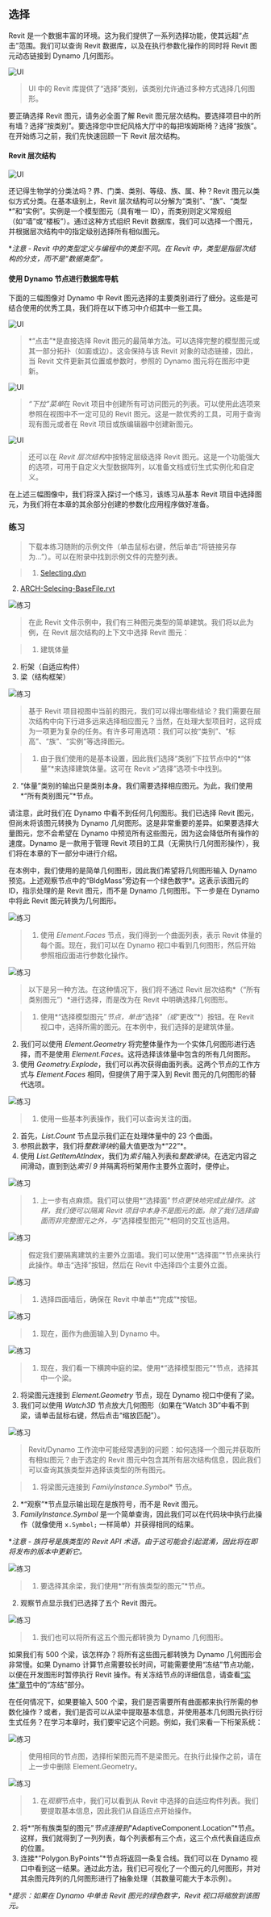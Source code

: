 

## 选择

Revit 是一个数据丰富的环境。这为我们提供了一系列选择功能，使其远超“点击”范围。我们可以查询 Revit 数据库，以及在执行参数化操作的同时将 Revit 图元动态链接到 Dynamo 几何图形。

![UI](images/8-2/selectionUI.png)

> UI 中的 Revit 库提供了“选择”类别，该类别允许通过多种方式选择几何图形。

要正确选择 Revit 图元，请务必全面了解 Revit 图元层次结构。要选择项目中的所有墙？选择“按类别”。要选择您中世纪风格大厅中的每把埃姆斯椅？选择“按族”。在开始练习之前，我们先快速回顾一下 Revit 层次结构。

#### Revit 层次结构

![UI](images/8-2/hierarchy.jpg)

还记得生物学的分类法吗？界、门类、类别、等级、族、属、种？Revit 图元以类似方式分类。在基本级别上，Revit 层次结构可以分解为“类别”、“族”、“类型*”和“实例”。实例是一个模型图元（具有唯一 ID），而类别则定义常规组（如“墙”或“楼板”）。通过这种方式组织 Revit 数据库，我们可以选择一个图元，并根据层次结构中的指定级别选择所有相似图元。

**注意 - Revit 中的类型定义与编程中的类型不同。在 Revit 中，类型是指层次结构的分支，而不是“数据类型”。*

#### 使用 Dynamo 节点进行数据库导航

下面的三幅图像对 Dynamo 中 Revit 图元选择的主要类别进行了细分。这些是可结合使用的优秀工具，我们将在以下练习中介绍其中一些工具。

![UI](images/8-2/pointandclick.png)

> *“点击”*是直接选择 Revit 图元的最简单方法。可以选择完整的模型图元或其一部分拓扑（如面或边）。这会保持与该 Revit 对象的动态链接，因此，当 Revit 文件更新其位置或参数时，参照的 Dynamo 图元将在图形中更新。

![UI](images/8-2/dropdown.jpg)

> *“下拉”菜单*在 Revit 项目中创建所有可访问图元的列表。可以使用此选项来参照在视图中不一定可见的 Revit 图元。这是一款优秀的工具，可用于查询现有图元或者在 Revit 项目或族编辑器中创建新图元。

![UI](images/8-2/allelements.jpg)

> 还可以在 *Revit 层次结构*中按特定层级选择 Revit 图元。这是一个功能强大的选项，可用于自定义大型数据阵列，以准备文档或衍生式实例化和自定义。

在上述三幅图像中，我们将深入探讨一个练习，该练习从基本 Revit 项目中选择图元，为我们将在本章的其余部分创建的参数化应用程序做好准备。

### 练习

> 下载本练习随附的示例文件（单击鼠标右键，然后单击“将链接另存为...”）。可以在附录中找到示例文件的完整列表。

> 1. [Selecting.dyn](datasets/8-2/Selecting.dyn)
2. [ARCH-Selecing-BaseFile.rvt](datasets/8-2/ARCH-Selecting-BaseFile.rvt)

![练习](images/8-2/Exercise/12.png)

> 在此 Revit 文件示例中，我们有三种图元类型的简单建筑。我们将以此为例，在 Revit 层次结构的上下文中选择 Revit 图元：

> 1. 建筑体量
2. 桁架（自适应构件）
3. 梁（结构框架）

![练习](images/8-2/Exercise/11.png)

> 基于 Revit 项目视图中当前的图元，我们可以得出哪些结论？我们需要在层次结构中向下行进多远来选择相应图元？当然，在处理大型项目时，这将成为一项更为复杂的任务。有许多可用选项：我们可以按“类别”、“标高”、“族”、“实例”等选择图元。

> 1. 由于我们使用的是基本设置，因此我们选择“类别”下拉节点中的*“体量”*来选择建筑体量。这可在 Revit >“选择”选项卡中找到。
2. “体量”类别的输出只是类别本身。我们需要选择相应图元。为此，我们使用*“所有类别图元”*节点。

请注意，此时我们在 Dynamo 中看不到任何几何图形。我们已选择 Revit 图元，但尚未将该图元转换为 Dynamo 几何图形。这是非常重要的差异。如果要选择大量图元，您不会希望在 Dynamo 中预览所有这些图元，因为这会降低所有操作的速度。Dynamo 是一款用于管理 Revit 项目的工具（无需执行几何图形操作），我们将在本章的下一部分中进行介绍。

在本例中，我们使用的是简单几何图形，因此我们希望将几何图形输入 Dynamo 预览。上述观察节点中的“BldgMass”旁边有一个绿色数字*。这表示该图元的 ID，指示处理的是 Revit 图元，而不是 Dynamo 几何图形。下一步是在 Dynamo 中将此 Revit 图元转换为几何图形。

![练习](images/8-2/Exercise/10.png)

> 1. 使用 *Element.Faces* 节点，我们得到一个曲面列表，表示 Revit 体量的每个面。现在，我们可以在 Dynamo 视口中看到几何图形，然后开始参照相应面进行参数化操作。

![练习](images/8-2/Exercise/09.jpg)

> 以下是另一种方法。在这种情况下，我们将不通过 Revit 层次结构*（“所有类别图元”）*进行选择，而是改为在 Revit 中明确选择几何图形。

> 1. 使用*“选择模型图元”*节点，单击*“选择”*（或*“更改”*）按钮。在 Revit 视口中，选择所需的图元。在本例中，我们选择的是建筑体量。
2. 我们可以使用 *Element.Geometry* 将完整体量作为一个实体几何图形进行选择，而不是使用 *Element.Faces*。这将选择该体量中包含的所有几何图形。
3. 使用 *Geometry.Explode*，我们可以再次获得曲面列表。这两个节点的工作方式与 *Element.Faces* 相同，但提供了用于深入到 Revit 图元的几何图形的替代选项。

![练习](images/8-2/Exercise/08.jpg)

> 1. 使用一些基本列表操作，我们可以查询关注的面。
2. 首先，*List.Count* 节点显示我们正在处理体量中的 23 个曲面。
3. 参照此数字，我们将*整数滑块*的最大值更改为*“22”*。
4. 使用 *List.GetItemAtIndex*，我们为*索引*输入列表和*整数滑块*。在选定内容之间滑动，直到到达*索引 9* 并隔离将桁架用作主要外立面时，便停止。

![练习](images/8-2/Exercise/07.jpg)

> 1. 上一步有点麻烦。我们可以使用*“选择面”*节点更快地完成此操作。这样，我们便可以隔离 Revit 项目中本身不是图元的面。除了我们选择曲面而非完整图元之外，与*“选择模型图元”*相同的交互也适用。

![练习](images/8-2/Exercise/selectFaces.jpg)

> 假定我们要隔离建筑的主要外立面墙。我们可以使用*“选择面”*节点来执行此操作。单击“选择”按钮，然后在 Revit 中选择四个主要外立面。

![练习](images/8-2/Exercise/finishButton-01.jpg)

> 1. 选择四面墙后，确保在 Revit 中单击*“完成”*按钮。

![练习](images/8-2/Exercise/06.jpg)

> 1. 现在，面作为曲面输入到 Dynamo 中。

![练习](images/8-2/Exercise/05.jpg)

> 1. 现在，我们看一下横跨中庭的梁。使用*“选择模型图元”*节点，选择其中一个梁。
2. 将梁图元连接到 *Element.Geometry* 节点，现在 Dynamo 视口中便有了梁。
3. 我们可以使用 *Watch3D* 节点放大几何图形（如果在“Watch 3D”中看不到梁，请单击鼠标右键，然后点击“缩放匹配”）。

![练习](images/8-2/Exercise/04.jpg)

> Revit/Dynamo 工作流中可能经常遇到的问题：如何选择一个图元并获取所有相似图元？由于选定的 Revit 图元中包含其所有层次结构信息，因此我们可以查询其族类型并选择该类型的所有图元。

> 1. 将梁图元连接到 *FamilyInstance.Symbol** 节点。
2. *“观察”*节点显示输出现在是族符号，而不是 Revit 图元。
3. *FamilyInstance.Symbol* 是一个简单查询，因此我们可以在代码块中执行此操作（就像使用 ```x.Symbol;``` 一样简单）并获得相同的结果。

**注意 - 族符号是族类型的 Revit API 术语。由于这可能会引起混淆，因此将在即将发布的版本中更新它。*

![练习](images/8-2/Exercise/03.jpg)

> 1. 要选择其余梁，我们使用*“所有族类型的图元”*节点。
2. 观察节点显示我们已选择了五个 Revit 图元。

![练习](images/8-2/Exercise/02.jpg)

> 1. 我们也可以将所有这五个图元都转换为 Dynamo 几何图形。

如果我们有 500 个梁，该怎样办？将所有这些图元都转换为 Dynamo 几何图形会非常慢。如果 Dynamo 计算节点需要较长时间，可能需要使用“冻结”节点功能，以便在开发图形时暂停执行 Revit 操作。有关冻结节点的详细信息，请查看[“实体”章节](../05_Geometry-for-Computational-Design/5-6_solids.md#freezing)中的“冻结”部分。

在任何情况下，如果要输入 500 个梁，我们是否需要所有曲面都来执行所需的参数化操作？或者，我们是否可以从梁中提取基本信息，并使用基本几何图元执行衍生式任务？在学习本章时，我们要牢记这个问题。例如，我们来看一下桁架系统：

![练习](images/8-2/Exercise/01.jpg)

> 使用相同的节点图，选择桁架图元而不是梁图元。在执行此操作之前，请在上一步中删除 Element.Geometry。

![练习](images/8-2/Exercise/00.jpg)

> 1. 在*观察*节点中，我们可以看到从 Revit 中选择的自适应构件列表。我们要提取基本信息，因此我们从自适应点开始操作。
2. 将*“所有族类型的图元”*节点连接到*“AdaptiveComponent.Location”*节点。这样，我们就得到了一列列表，每个列表都有三个点，这三个点代表自适应点的位置。
3. 连接*“Polygon.ByPoints”*节点将返回一条复合线。我们可以在 Dynamo 视口中看到这一结果。通过此方法，我们已可视化了一个图元的几何图形，并对其余图元阵列的几何图形进行了抽象处理（其数量可能大于本示例）。

**提示：如果在 Dynamo 中单击 Revit 图元的绿色数字，Revit 视口将缩放到该图元。*

